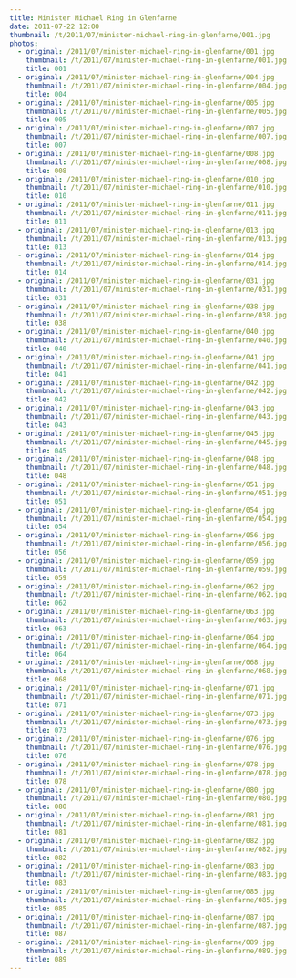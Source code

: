 ```yaml
---
title: Minister Michael Ring in Glenfarne
date: 2011-07-22 12:00
thumbnail: /t/2011/07/minister-michael-ring-in-glenfarne/001.jpg
photos:
  - original: /2011/07/minister-michael-ring-in-glenfarne/001.jpg
    thumbnail: /t/2011/07/minister-michael-ring-in-glenfarne/001.jpg
    title: 001
  - original: /2011/07/minister-michael-ring-in-glenfarne/004.jpg
    thumbnail: /t/2011/07/minister-michael-ring-in-glenfarne/004.jpg
    title: 004
  - original: /2011/07/minister-michael-ring-in-glenfarne/005.jpg
    thumbnail: /t/2011/07/minister-michael-ring-in-glenfarne/005.jpg
    title: 005
  - original: /2011/07/minister-michael-ring-in-glenfarne/007.jpg
    thumbnail: /t/2011/07/minister-michael-ring-in-glenfarne/007.jpg
    title: 007
  - original: /2011/07/minister-michael-ring-in-glenfarne/008.jpg
    thumbnail: /t/2011/07/minister-michael-ring-in-glenfarne/008.jpg
    title: 008
  - original: /2011/07/minister-michael-ring-in-glenfarne/010.jpg
    thumbnail: /t/2011/07/minister-michael-ring-in-glenfarne/010.jpg
    title: 010
  - original: /2011/07/minister-michael-ring-in-glenfarne/011.jpg
    thumbnail: /t/2011/07/minister-michael-ring-in-glenfarne/011.jpg
    title: 011
  - original: /2011/07/minister-michael-ring-in-glenfarne/013.jpg
    thumbnail: /t/2011/07/minister-michael-ring-in-glenfarne/013.jpg
    title: 013
  - original: /2011/07/minister-michael-ring-in-glenfarne/014.jpg
    thumbnail: /t/2011/07/minister-michael-ring-in-glenfarne/014.jpg
    title: 014
  - original: /2011/07/minister-michael-ring-in-glenfarne/031.jpg
    thumbnail: /t/2011/07/minister-michael-ring-in-glenfarne/031.jpg
    title: 031
  - original: /2011/07/minister-michael-ring-in-glenfarne/038.jpg
    thumbnail: /t/2011/07/minister-michael-ring-in-glenfarne/038.jpg
    title: 038
  - original: /2011/07/minister-michael-ring-in-glenfarne/040.jpg
    thumbnail: /t/2011/07/minister-michael-ring-in-glenfarne/040.jpg
    title: 040
  - original: /2011/07/minister-michael-ring-in-glenfarne/041.jpg
    thumbnail: /t/2011/07/minister-michael-ring-in-glenfarne/041.jpg
    title: 041
  - original: /2011/07/minister-michael-ring-in-glenfarne/042.jpg
    thumbnail: /t/2011/07/minister-michael-ring-in-glenfarne/042.jpg
    title: 042
  - original: /2011/07/minister-michael-ring-in-glenfarne/043.jpg
    thumbnail: /t/2011/07/minister-michael-ring-in-glenfarne/043.jpg
    title: 043
  - original: /2011/07/minister-michael-ring-in-glenfarne/045.jpg
    thumbnail: /t/2011/07/minister-michael-ring-in-glenfarne/045.jpg
    title: 045
  - original: /2011/07/minister-michael-ring-in-glenfarne/048.jpg
    thumbnail: /t/2011/07/minister-michael-ring-in-glenfarne/048.jpg
    title: 048
  - original: /2011/07/minister-michael-ring-in-glenfarne/051.jpg
    thumbnail: /t/2011/07/minister-michael-ring-in-glenfarne/051.jpg
    title: 051
  - original: /2011/07/minister-michael-ring-in-glenfarne/054.jpg
    thumbnail: /t/2011/07/minister-michael-ring-in-glenfarne/054.jpg
    title: 054
  - original: /2011/07/minister-michael-ring-in-glenfarne/056.jpg
    thumbnail: /t/2011/07/minister-michael-ring-in-glenfarne/056.jpg
    title: 056
  - original: /2011/07/minister-michael-ring-in-glenfarne/059.jpg
    thumbnail: /t/2011/07/minister-michael-ring-in-glenfarne/059.jpg
    title: 059
  - original: /2011/07/minister-michael-ring-in-glenfarne/062.jpg
    thumbnail: /t/2011/07/minister-michael-ring-in-glenfarne/062.jpg
    title: 062
  - original: /2011/07/minister-michael-ring-in-glenfarne/063.jpg
    thumbnail: /t/2011/07/minister-michael-ring-in-glenfarne/063.jpg
    title: 063
  - original: /2011/07/minister-michael-ring-in-glenfarne/064.jpg
    thumbnail: /t/2011/07/minister-michael-ring-in-glenfarne/064.jpg
    title: 064
  - original: /2011/07/minister-michael-ring-in-glenfarne/068.jpg
    thumbnail: /t/2011/07/minister-michael-ring-in-glenfarne/068.jpg
    title: 068
  - original: /2011/07/minister-michael-ring-in-glenfarne/071.jpg
    thumbnail: /t/2011/07/minister-michael-ring-in-glenfarne/071.jpg
    title: 071
  - original: /2011/07/minister-michael-ring-in-glenfarne/073.jpg
    thumbnail: /t/2011/07/minister-michael-ring-in-glenfarne/073.jpg
    title: 073
  - original: /2011/07/minister-michael-ring-in-glenfarne/076.jpg
    thumbnail: /t/2011/07/minister-michael-ring-in-glenfarne/076.jpg
    title: 076
  - original: /2011/07/minister-michael-ring-in-glenfarne/078.jpg
    thumbnail: /t/2011/07/minister-michael-ring-in-glenfarne/078.jpg
    title: 078
  - original: /2011/07/minister-michael-ring-in-glenfarne/080.jpg
    thumbnail: /t/2011/07/minister-michael-ring-in-glenfarne/080.jpg
    title: 080
  - original: /2011/07/minister-michael-ring-in-glenfarne/081.jpg
    thumbnail: /t/2011/07/minister-michael-ring-in-glenfarne/081.jpg
    title: 081
  - original: /2011/07/minister-michael-ring-in-glenfarne/082.jpg
    thumbnail: /t/2011/07/minister-michael-ring-in-glenfarne/082.jpg
    title: 082
  - original: /2011/07/minister-michael-ring-in-glenfarne/083.jpg
    thumbnail: /t/2011/07/minister-michael-ring-in-glenfarne/083.jpg
    title: 083
  - original: /2011/07/minister-michael-ring-in-glenfarne/085.jpg
    thumbnail: /t/2011/07/minister-michael-ring-in-glenfarne/085.jpg
    title: 085
  - original: /2011/07/minister-michael-ring-in-glenfarne/087.jpg
    thumbnail: /t/2011/07/minister-michael-ring-in-glenfarne/087.jpg
    title: 087
  - original: /2011/07/minister-michael-ring-in-glenfarne/089.jpg
    thumbnail: /t/2011/07/minister-michael-ring-in-glenfarne/089.jpg
    title: 089
---
```

